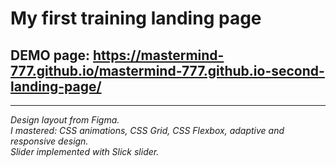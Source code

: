 # My first training landing page

## DEMO page: https://mastermind-777.github.io/mastermind-777.github.io-second-landing-page/ 

---

*Design layout from Figma.*    
*I mastered: CSS animations, CSS Grid, CSS Flexbox, adaptive and responsive design.*    
*Slider implemented with Slick slider.*  
